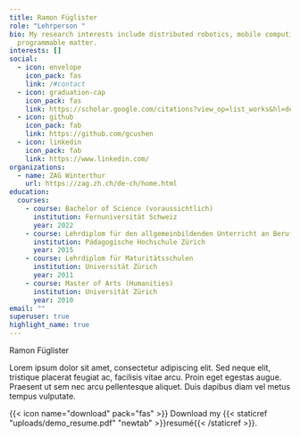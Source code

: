 ```yaml
---
title: Ramon Füglister
role: "Lehrperson "
bio: My research interests include distributed robotics, mobile computing and
  programmable matter.
interests: []
social:
  - icon: envelope
    icon_pack: fas
    link: /#contact
  - icon: graduation-cap
    icon_pack: fas
    link: https://scholar.google.com/citations?view_op=list_works&hl=de&hl=de&user=lLj3kJ4AAAAJ
  - icon: github
    icon_pack: fab
    link: https://github.com/gcushen
  - icon: linkedin
    icon_pack: fab
    link: https://www.linkedin.com/
organizations:
  - name: ZAG Winterthur
    url: https://zag.zh.ch/de-ch/home.html
education:
  courses:
    - course: Bachelor of Science (voraussichtlich)
      institution: Fernuniversität Schweiz
      year: 2022
    - course: Lehrdiplom für den allgemeinbildenden Unterricht an Berufsfachschulen
      institution: Pädagogische Hochschule Zürich
      year: 2015
    - course: Lehrdiplom für Maturitätsschulen
      institution: Universität Zürich
      year: 2011
    - course: Master of Arts (Humanities)
      institution: Universität Zürich
      year: 2010
email: ""
superuser: true
highlight_name: true
---
```

Ramon Füglister

Lorem ipsum dolor sit amet, consectetur adipiscing elit. Sed neque elit, tristique placerat feugiat ac, facilisis vitae arcu. Proin eget egestas augue. Praesent ut sem nec arcu pellentesque aliquet. Duis dapibus diam vel metus tempus vulputate.

{{< icon name="download" pack="fas" >}} Download my {{< staticref "uploads/demo_resume.pdf" "newtab" >}}resumé{{< /staticref >}}.